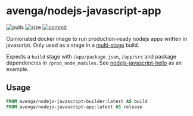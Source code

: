 # avenga/nodejs-javascript-app

![pulls](https://img.shields.io/docker/pulls/avenga/nodejs-javascript-app.svg)
![size](https://images.microbadger.com/badges/image/avenga/nodejs-javascript-app.svg)
[![commit](https://images.microbadger.com/badges/commit/avenga/nodejs-javascript-app.svg)](https://microbadger.com/images/avenga/nodejs-javascript-app)

Opinionated docker image to run production-ready nodejs apps written in javascript.
Only used as a stage in a [multi-stage][1] build.

Expects a `build` stage with `/app/package.json`, `/app/src` and package dependencies in `/prod_node_modules`.
See [nodejs-javascript-hello][2] as an example.

## Usage

```Dockerfile
FROM avenga/nodejs-javascript-builder:latest AS build
FROM avenga/nodejs-javascript-app:latest AS release
```

[1]: https://docs.docker.com/develop/develop-images/multistage-build/
[2]: https://github.com/avenga/dockerfiles/tree/master/nodejs-javascript-hello
